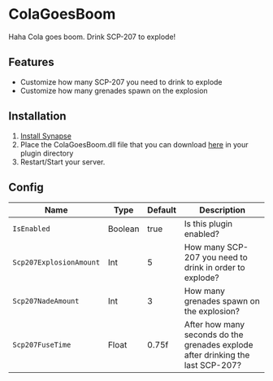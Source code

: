 # ColaGoesBoom
Haha Cola goes boom. Drink SCP-207 to explode!

## Features
* Customize how many SCP-207 you need to drink to explode
* Customize how many grenades spawn on the explosion

## Installation
1. [Install Synapse](https://github.com/SynapseSL/Synapse/wiki#hosting-guides)
2. Place the ColaGoesBoom.dll file that you can download [here](https://github.com/TheVoidNebula/ColaGoesBoom/releases) in your plugin directory
3. Restart/Start your server.

## Config
Name  | Type | Default | Description
------------ | ------------ | ------------- | ------------ 
`IsEnabled` | Boolean | true | Is this plugin enabled?
`Scp207ExplosionAmount` | Int | 5 | How many SCP-207 you need to drink in order to explode?
`Scp207NadeAmount` | Int | 3 | How many grenades spawn on the explosion?
`Scp207FuseTime` | Float | 0.75f | After how many seconds do the grenades explode after drinking the last SCP-207?
